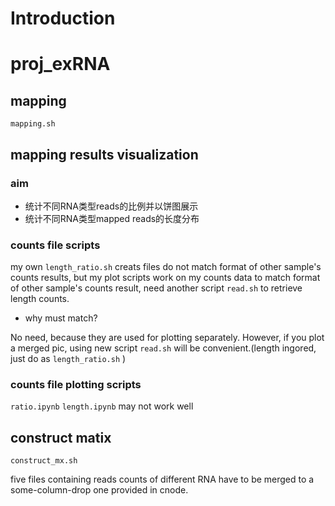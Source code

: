 # Introduction

# proj_exRNA
## mapping
`mapping.sh`
## mapping results visualization
### aim
* 统计不同RNA类型reads的比例并以饼图展示
* 统计不同RNA类型mapped reads的长度分布
### counts file scripts
my own `length_ratio.sh` creats files do not match format of other sample's counts results, but my plot scripts work on my counts data
to match format of other sample's counts result, need another script `read.sh` to retrieve length counts.

* why must match?

No need, because they are used for plotting separately. However, if you plot a merged pic, using new script `read.sh` will be convenient.(length ingored, just do as `length_ratio.sh` )
### counts file plotting scripts
`ratio.ipynb`
`length.ipynb`
may not work well
## construct matix
`construct_mx.sh`

five files containing reads counts of different RNA have to be merged to a some-column-drop one provided in cnode.
